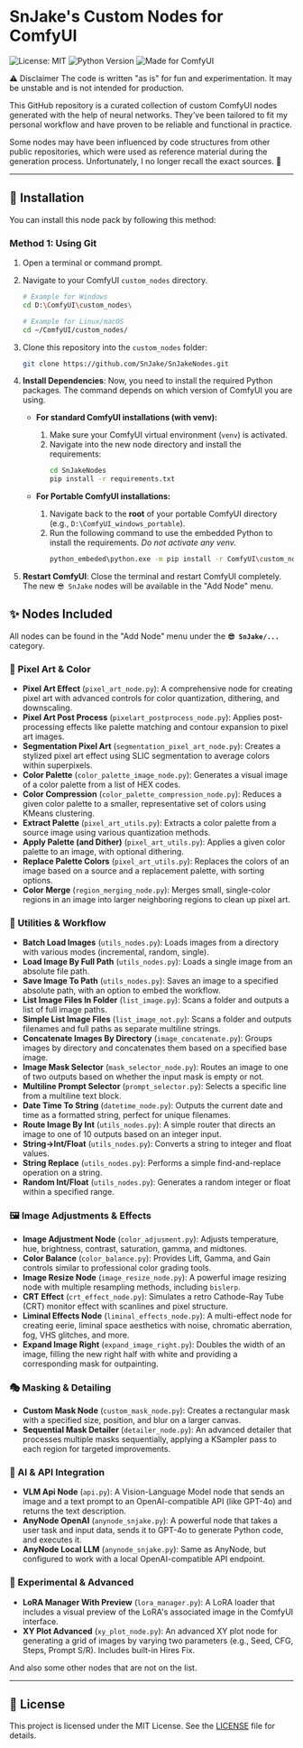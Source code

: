 # SnJake's Custom Nodes for ComfyUI

![License: MIT](https://img.shields.io/badge/License-MIT-yellow.svg)
![Python Version](https://img.shields.io/badge/python-3.11+-blue.svg)
![Made for ComfyUI](https://img.shields.io/badge/Made%20for-ComfyUI-blueviolet)

⚠️ Disclaimer
The code is written "as is" for fun and experimentation. It may be unstable and is not intended for production.

This GitHub repository is a curated collection of custom ComfyUI nodes generated with the help of neural networks. They’ve been tailored to fit my personal workflow and have proven to be reliable and functional in practice.

Some nodes may have been influenced by code structures from other public repositories, which were used as reference material during the generation process. Unfortunately, I no longer recall the exact sources.  🤷

---

## 🚀 Installation

You can install this node pack by following this method:

### Method 1: Using Git

1.  Open a terminal or command prompt.
2.  Navigate to your ComfyUI `custom_nodes` directory.
    ```bash
    # Example for Windows
    cd D:\ComfyUI\custom_nodes\
    
    # Example for Linux/macOS
    cd ~/ComfyUI/custom_nodes/
    ```

3.  Clone this repository into the `custom_nodes` folder:
    ```bash
    git clone https://github.com/SnJake/SnJakeNodes.git
    ```

4.  **Install Dependencies**: Now, you need to install the required Python packages. The command depends on which version of ComfyUI you are using.

    *   **For standard ComfyUI installations (with venv):**
        1.  Make sure your ComfyUI virtual environment (`venv`) is activated.
        2.  Navigate into the new node directory and install the requirements:
            ```bash
            cd SnJakeNodes
            pip install -r requirements.txt
            ```

    *   **For Portable ComfyUI installations:**
        1.  Navigate back to the **root** of your portable ComfyUI directory (e.g., `D:\ComfyUI_windows_portable`).
        2.  Run the following command to use the embedded Python to install the requirements. *Do not activate any venv.*
            ```bash
            python_embeded\python.exe -m pip install -r ComfyUI\custom_nodes\SnJakeNodes\requirements.txt
            ```

5.  **Restart ComfyUI**: Close the terminal and restart ComfyUI completely. The new `😎 SnJake` nodes will be available in the "Add Node" menu.

## ✨ Nodes Included

All nodes can be found in the "Add Node" menu under the **`😎 SnJake/...`** category.

### 🎨 Pixel Art & Color
- **Pixel Art Effect** (`pixel_art_node.py`): A comprehensive node for creating pixel art with advanced controls for color quantization, dithering, and downscaling.
- **Pixel Art Post Process** (`pixelart_postprocess_node.py`): Applies post-processing effects like palette matching and contour expansion to pixel art images.
- **Segmentation Pixel Art** (`segmentation_pixel_art_node.py`): Creates a stylized pixel art effect using SLIC segmentation to average colors within superpixels.
- **Color Palette** (`color_palette_image_node.py`): Generates a visual image of a color palette from a list of HEX codes.
- **Color Compression** (`color_palette_compression_node.py`): Reduces a given color palette to a smaller, representative set of colors using KMeans clustering.
- **Extract Palette** (`pixel_art_utils.py`): Extracts a color palette from a source image using various quantization methods.
- **Apply Palette (and Dither)** (`pixel_art_utils.py`): Applies a given color palette to an image, with optional dithering.
- **Replace Palette Colors** (`pixel_art_utils.py`): Replaces the colors of an image based on a source and a replacement palette, with sorting options.
- **Color Merge** (`region_merging_node.py`): Merges small, single-color regions in an image into larger neighboring regions to clean up pixel art.

### 🔧 Utilities & Workflow
- **Batch Load Images** (`utils_nodes.py`): Loads images from a directory with various modes (incremental, random, single).
- **Load Image By Full Path** (`utils_nodes.py`): Loads a single image from an absolute file path.
- **Save Image To Path** (`utils_nodes.py`): Saves an image to a specified absolute path, with an option to embed the workflow.
- **List Image Files In Folder** (`list_image.py`): Scans a folder and outputs a list of full image paths.
- **Simple List Image Files** (`list_image_not.py`): Scans a folder and outputs filenames and full paths as separate multiline strings.
- **Concatenate Images By Directory** (`image_concatenate.py`): Groups images by directory and concatenates them based on a specified base image.
- **Image Mask Selector** (`mask_selector_node.py`): Routes an image to one of two outputs based on whether the input mask is empty or not.
- **Multiline Prompt Selector** (`prompt_selector.py`): Selects a specific line from a multiline text block.
- **Date Time To String** (`datetime_node.py`): Outputs the current date and time as a formatted string, perfect for unique filenames.
- **Route Image By Int** (`utils_nodes.py`): A simple router that directs an image to one of 10 outputs based on an integer input.
- **String->Int/Float** (`utils_nodes.py`): Converts a string to integer and float values.
- **String Replace** (`utils_nodes.py`): Performs a simple find-and-replace operation on a string.
- **Random Int/Float** (`utils_nodes.py`): Generates a random integer or float within a specified range.

### 🖼️ Image Adjustments & Effects
- **Image Adjustment Node** (`color_adjusment.py`): Adjusts temperature, hue, brightness, contrast, saturation, gamma, and midtones.
- **Color Balance** (`color_balance.py`): Provides Lift, Gamma, and Gain controls similar to professional color grading tools.
- **Image Resize Node** (`image_resize_node.py`): A powerful image resizing node with multiple resampling methods, including `bislerp`.
- **CRT Effect** (`crt_effect_node.py`): Simulates a retro Cathode-Ray Tube (CRT) monitor effect with scanlines and pixel structure.
- **Liminal Effects Node** (`liminal_effects_node.py`): A multi-effect node for creating eerie, liminal space aesthetics with noise, chromatic aberration, fog, VHS glitches, and more.
- **Expand Image Right** (`expand_image_right.py`): Doubles the width of an image, filling the new right half with white and providing a corresponding mask for outpainting.

### 🎭 Masking & Detailing
- **Custom Mask Node** (`custom_mask_node.py`): Creates a rectangular mask with a specified size, position, and blur on a larger canvas.
- **Sequential Mask Detailer** (`detailer_node.py`): An advanced detailer that processes multiple masks sequentially, applying a KSampler pass to each region for targeted improvements.

### 🤖 AI & API Integration
- **VLM Api Node** (`api.py`): A Vision-Language Model node that sends an image and a text prompt to an OpenAI-compatible API (like GPT-4o) and returns the text description.
- **AnyNode OpenAI** (`anynode_snjake.py`): A powerful node that takes a user task and input data, sends it to GPT-4o to generate Python code, and executes it.
- **AnyNode Local LLM** (`anynode_snjake.py`): Same as AnyNode, but configured to work with a local OpenAI-compatible API endpoint.

### 🧪 Experimental & Advanced
- **LoRA Manager With Preview** (`lora_manager.py`): A LoRA loader that includes a visual preview of the LoRA's associated image in the ComfyUI interface.
- **XY Plot Advanced** (`xy_plot_node.py`): An advanced XY plot node for generating a grid of images by varying two parameters (e.g., Seed, CFG, Steps, Prompt S/R). Includes built-in Hires Fix.

And also some other nodes that are not on the list.

---

## 📜 License

This project is licensed under the MIT License. See the [LICENSE](LICENSE) file for details.


